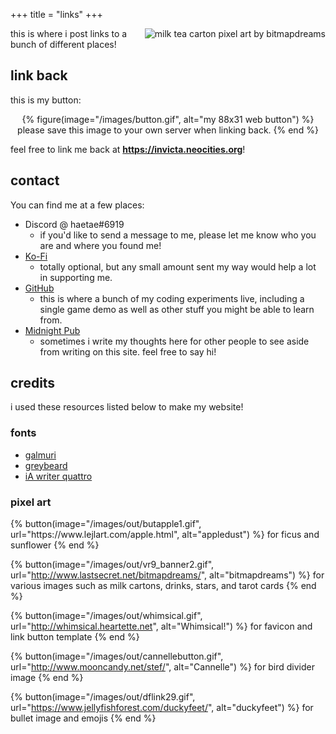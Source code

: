 +++
title = "links"
+++

<img src="/images/collegeroad_lipton.gif" style="float:right" alt="milk tea carton pixel art by bitmapdreams" />

this is where i post links to a bunch of different places!

## link back

this is my button:

<aside style="text-align:center">
{% figure(image="/images/button.gif", alt="my 88x31 web button") %}
please save this image to your own server when linking back. 
{% end %}
</aside>

feel free to link me back at **https://invicta.neocities.org**!

## contact

You can find me at a few places:

* Discord @ haetae#6919
    * if you'd like to send a message to me, please let me know who you are and where you found me!
* [Ko-Fi](https://ko-fi.com/rhys)
    * totally optional, but any small amount sent my way would help a lot in supporting me.
* [GitHub](https://github.com/rhyses-pieces)
    * this is where a bunch of my coding experiments live, including a single game demo as well as other stuff you might be able to learn from.
* [Midnight Pub](https://midnight.pub/~invicta)
    * sometimes i write my thoughts here for other people to see aside from writing on this site. feel free to say hi!

## credits

i used these resources listed below to make my website!

### fonts

* [galmuri](https://galmuri.quiple.dev/en)
* [greybeard](https://github.com/flowchartsman/greybeard)
* [iA writer quattro](https://github.com/iaolo/iA-Fonts)

### pixel art

<aside class="buttons">
{% button(image="/images/out/butapple1.gif", url="https://www.lejlart.com/apple.html", alt="appledust") %}
for ficus and sunflower
{% end %}

{% button(image="/images/out/vr9_banner2.gif", url="http://www.lastsecret.net/bitmapdreams/", alt="bitmapdreams") %}
for various images such as milk cartons, drinks, stars, and tarot cards
{% end %}

{% button(image="/images/out/whimsical.gif", url="http://whimsical.heartette.net", alt="Whimsical!") %}
for favicon and link button template
{% end %}

{% button(image="/images/out/cannellebutton.gif", url="http://www.mooncandy.net/stef/", alt="Cannelle") %}
for bird divider image
{% end %}

{% button(image="/images/out/dflink29.gif", url="https://www.jellyfishforest.com/duckyfeet/", alt="duckyfeet") %}
for bullet image and emojis
{% end %}
</aside>